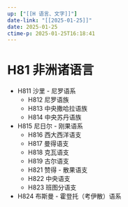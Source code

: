 ```yaml
---
up: ["[[H 语言、文字]]"]
date-link: "[[2025-01-25]]"
date: 2025-01-25
ctime-p: 2025-01-25T16:18:41
---
```


# H81 非洲诸语言

- H811 沙里 - 尼罗语系
	- H812 尼罗语族
	- H813 中央撒哈拉语族
	- H814 中央苏丹语族
- H815 尼日尔 - 刚果语系
	- H816 西大西洋语支
	- H817 曼得语支
	- H818 克瓦语支
	- H819 古尔语支
	- H821 赞得 - 散果语支
	- H822 中央语支
	- H823 班图分语支
- H824 布斯曼 - 霍登托（考伊散）语系
